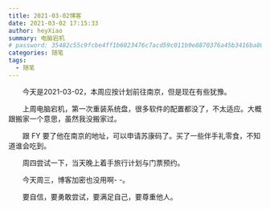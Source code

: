 ```yaml
---
title: 2021-03-02博客
date: 2021-03-02 17:15:33
author: heyXiao
summary: 电脑宕机
# password: 35482c55c9fcbe4ff1b6023476c7acd59c011b9e8870376a45b3416ba8092d3d
categories: 随笔
tags:
  - 随笔
---
```


<p style="text-indent:2em">今天是2021-03-02，本周应按计划前往南京，但是现在有些犹豫。</p>
<p style="text-indent:2em">上周电脑宕机，第一次重装系统盘，很多软件的配置都没了，不太适应。大概跟搬家一个意思，虽然我没搬家过。</p>
<p style="text-indent:2em">跟 FY 要了他在南京的地址，可以申请苏康码了。买了一些伴手礼零食，不知道谁会吃到。</p>
<p style="text-indent:2em">周四尝试一下，当天晚上着手旅行计划与门票预约。</p>
<p style="text-indent:2em">今天周三，博客加密也没用啊- -。</p>
<p style="text-indent:2em">要自信，要勇敢尝试，要满足自己，要尊重他人。</p>
